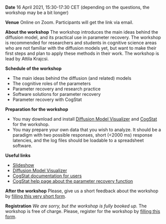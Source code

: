 **Date** 16 April 2021, 15:30-17:30 CET (depending on the questions, the workshop may be a bit longer)

**Venue** Online on Zoom. Participants will get the link via email.

**About the workshop** The workshop introduces the main ideas behind the diffusion model, and its practical use in parameter recovery. The workshop is recommended for researchers and students in cognitive science areas who are not familiar with the diffusion models yet, but want to make their first steps and plan to apply these methods in their work. The workshop is lead by Attila Krajcsi.

**Schedule of the workshop**
* The main ideas behind the diffusion (and related) models
* The cognitive roles of the parameters
* Parameter recovery and research practice
* Software solutions for parameter recovery
* Parameter recovery with CogStat

**Preparation for the workshop**
* You may download and install [Diffusion Model Visualizer](http://www.dmvis.at/) and [CogStat](https://www.cogstat.org) for the workshop.
* You may prepare your own data that you wish to analyze. It should be a paradigm with two possible responses, short (<2000 ms) response latencies, and the log files should be loadable to a spreadsheet software.

**Useful links**
* [Slideshow](https://docs.google.com/presentation/d/1QYMjPLz1APbyurjUOk7OQy8Sd8rCYxGYDRgMl4geHBo/edit?usp=sharing)
* [Diffusion Model Visualizer](http://www.dmvis.at/)
* [CogStat documentation for users](https://github.com/cogstat/cogstat/wiki/Documentation-for-users)
* [CogStat help page about the parameter recovery function](Behavioral-data-diffusion-analysis)

**After the workshop** Please, give us a short feedback about the workshop by [filling this very short form](https://forms.gle/1ye59KG7485ZyZ1a7).

**Registration** _We are sorry, but the workshop is fully booked up._ The workshop is free of charge. Please, register for the workshop by [filling this form](https://forms.gle/DjUFGCTi3VxtscCM6).

<!--- You can still register for potential future DDM workshop, and we'll notify you when a new workshop is announced. --->
<!--- The number of participants is limited, and the registration form will be unavailable after the limit is reached. If you are interested in the workshop, but this date is not appropriate for you, contact [Attila Krajcsi](mailto:krajcsi@gmail.com). --->